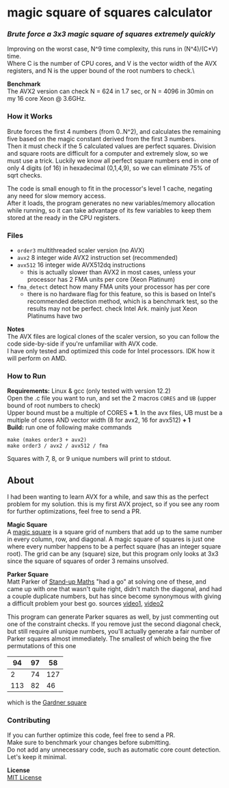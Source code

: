 # magic square of squares calculator

### _Brute force a 3x3 magic square of squares extremely quickly_

Improving on the worst case, N^9 time complexity, this runs in (N^4)/(C*V) time.\
Where C is the number of CPU cores, and V is the vector width of the AVX registers, and N is the upper bound of the root numbers to check.\

__Benchmark__\
The AVX2 version can check N = 624 in 1.7 sec, or N = 4096 in 30min on my 16 core Xeon @ 3.6GHz.

### How it Works
Brute forces the first 4 numbers (from 0..N^2), and calculates the remaining five based on the magic constant derived from the first 3 numbers.\
Then it must check if the 5 calculated values are perfect squares. Division and square roots are difficult for a computer and extremely slow, so we must use a trick. Luckily we know all perfect square numbers end in one of only 4 digits (of 16) in hexadecimal (0,1,4,9), so we can eliminate 75% of sqrt checks.

The code is small enough to fit in the processor's level 1 cache, negating any need for slow memory access.\
After it loads, the program generates no new variables/memory allocation while running, so it can take advantage of its few variables to keep them stored at the ready in the CPU registers.

### Files
- `order3` multithreaded scaler version (no AVX)
- `avx2` 8 integer wide AVX2 instruction set (recommended)
- `avx512` 16 integer wide AVX512dq instructions
  - this is actually slower than AVX2 in most cases, unless your processor has 2 FMA units per core (Xeon Platinum)
- `fma_detect` detect how many FMA units your processor has per core
  - there is no hardware flag for this feature, so this is based on Intel's recommended detection method, which is a benchmark test, so the results may not be perfect. check Intel Ark. mainly just Xeon Platinums have two

__Notes__\
The AVX files are logical clones of the scaler version, so you can follow the code side-by-side if you're unfamiliar with AVX code.\
I have only tested and optimized this code for Intel processors. IDK how it will perform on AMD.

### How to Run
__Requirements:__ Linux & gcc (only tested with version 12.2)\
Open the .c file you want to run, and set the 2 macros `CORES` and `UB` (upper bound of root numbers to check)\
Upper bound must be a multiple of CORES __+ 1__. In the avx files, UB must be a multiple of cores AND vector width (8 for avx2, 16 for avx512) __+ 1__\
__Build:__ run one of following make commands
```
make (makes order3 + avx2)
make order3 / avx2 / avx512 / fma
```
Squares with 7, 8, or 9 unique numbers will print to stdout.

## About
I had been wanting to learn AVX for a while, and saw this as the perfect problem for my solution. this is my first AVX project, so if you see any room for further optimizations, feel free to send a PR.

__Magic Square__\
A [magic square](https://en.wikipedia.org/wiki/Magic_square) is a square grid of numbers that add up to the same number in every column, row, and diagonal. A magic square of squares is just one where every number happens to be a perfect square (has an integer square root). The grid can be any (square) size, but this program only looks at 3x3 since the square of squares of order 3 remains unsolved.

__Parker Square__\
Matt Parker of [Stand-up Maths](https://www.youtube.com/user/standupmaths) "had a go" at solving one of these, and came up with one that wasn't quite right, didn't match the diagonal, and had a couple duplicate numbers, but has since become synonymous with giving a difficult problem your best go. sources [video1](https://www.youtube.com/watch?v=aOT_bG-vWyg), [video2](https://www.youtube.com/watch?v=FCczHiXPVcA)

This program can generate Parker squares as well, by just commenting out one of the constraint checks. If you remove just the second diagonal check, but still require all unique numbers, you'll actually generate a fair number of Parker squares almost immediately. The smallest of which being the five permutations of this one

| 94 | 97 | 58 |
|---|---|---|
| 2 | 74 | 127 |
| 113 | 82 | 46 |

which is the [Gardner square](https://en.wikipedia.org/wiki/Magic_square#Gardner_square)

### Contributing
If you can further optimize this code, feel free to send a PR.\
Make sure to benchmark your changes before submitting.\
Do not add any unnecessary code, such as automatic core count detection. Let's keep it minimal.

__License__\
[MIT License](LICENSE)
